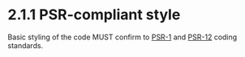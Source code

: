 # 2.1.1 PSR-compliant style

Basic styling of the code MUST confirm to [PSR-1](http://www.php-fig.org/psr/psr-1/) 
and [PSR-12](https://github.com/php-fig/fig-standards/blob/master/proposed/extended-coding-style-guide.md) 
coding standards.